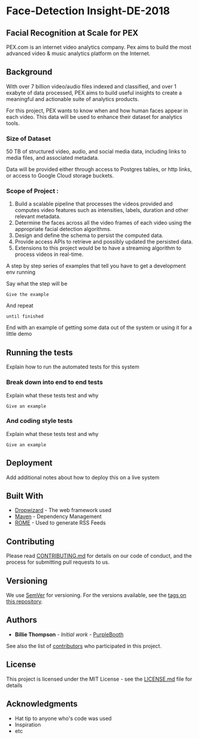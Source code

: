# Face-Detection Insight-DE-2018

## Facial Recognition at Scale for PEX


  PEX.com is an internet video analytics company. Pex aims to build the most advanced video & music analytics platform on the Internet.

## Background

With over 7 billion video/audio files indexed and classified, and over 1 exabyte of data processed, PEX aims to build useful insights to create a meaningful and actionable suite of analytics products. 

For this project, PEX wants to know when and how human faces appear in each video. This data will be used to enhance their dataset for analytics tools.

### Size of Dataset

50 TB of structured video, audio, and social media data, including links to media files, and associated metadata. 
  
Data will be provided either through access to Postgres tables, or http links, or access to Google Cloud storage buckets.

### Scope of Project : 
  1.  Build a scalable pipeline that processes the videos provided and computes video features such as intensities, labels, duration and other relevant metadata.
  2.  Determine the faces across all the video frames of each video using the appropriate facial detection algorithms.
  3. Design and define the schema to persist the computed data. 
  4. Provide access APIs to retrieve and possibly updated the persisted data.
  5. Extensions to this project would be to have a streaming algorithm to process videos in real-time.

A step by step series of examples that tell you have to get a development env running

Say what the step will be

```
Give the example
```

And repeat

```
until finished
```

End with an example of getting some data out of the system or using it for a little demo

## Running the tests

Explain how to run the automated tests for this system

### Break down into end to end tests

Explain what these tests test and why

```
Give an example
```

### And coding style tests

Explain what these tests test and why

```
Give an example
```

## Deployment

Add additional notes about how to deploy this on a live system

## Built With

* [Dropwizard](http://www.dropwizard.io/1.0.2/docs/) - The web framework used
* [Maven](https://maven.apache.org/) - Dependency Management
* [ROME](https://rometools.github.io/rome/) - Used to generate RSS Feeds

## Contributing

Please read [CONTRIBUTING.md](https://gist.github.com/PurpleBooth/b24679402957c63ec426) for details on our code of conduct, and the process for submitting pull requests to us.

## Versioning

We use [SemVer](http://semver.org/) for versioning. For the versions available, see the [tags on this repository](https://github.com/your/project/tags). 

## Authors

* **Billie Thompson** - *Initial work* - [PurpleBooth](https://github.com/PurpleBooth)

See also the list of [contributors](https://github.com/your/project/contributors) who participated in this project.

## License

This project is licensed under the MIT License - see the [LICENSE.md](LICENSE.md) file for details

## Acknowledgments

* Hat tip to anyone who's code was used
* Inspiration
* etc






  
